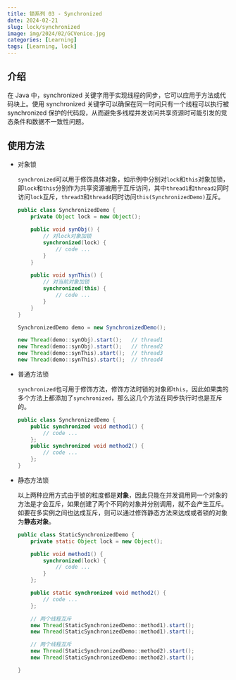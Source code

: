 ```yaml
---
title: 锁系列 03 - Synchronized
date: 2024-02-21
slug: lock/synchronized
image: img/2024/02/GCVenice.jpg
categories: [Learning]
tags: [Learning, lock]
---
```



## 介绍

在 Java 中，synchronized 关键字用于实现线程的同步，它可以应用于方法或代码块上。使用 synchronized 关键字可以确保在同一时间只有一个线程可以执行被 synchronized 保护的代码段，从而避免多线程并发访问共享资源时可能引发的竞态条件和数据不一致性问题。

## 使用方法

* 对象锁

    `synchronized`可以用于修饰具体对象，如示例中分别对`lock`和`this`对象加锁，即`lock`和`this`分别作为共享资源被用于互斥访问，其中`thread1`和`thread2`同时访问`lock`互斥，`thread3`和`thread4`同时访问`this(SynchronizedDemo)`互斥。

    ```java
    public class SynchronizedDemo {
        private Object lock = new Object();
        
        public void synObj() {
            // 对lock对象加锁
            synchronized(lock) {
                // code ...
            }
        }
        
        public void synThis() {
            // 对当前对象加锁
            synchronized(this) {
                // code ...
            }
        }
    }

    SynchronizedDemo demo = new SynchronizedDemo();

    new Thread(demo::synObj).start();   // thread1
    new Thread(demo::synObj).start();   // thread2
    new Thread(demo::synThis).start();  // thread3
    new Thread(demo::synThis).start();  // thread4
    ```

* 普通方法锁

    `synchronized`也可用于修饰方法，修饰方法时锁的对象即`this`，因此如果类的多个方法上都添加了`synchronized`，那么这几个方法在同步执行时也是互斥的。

    ```java
    public class SynchronizedDemo {
        public synchronized void method1() {
            // code ...
        };
        public synchronized void method2() {
            // code ...
        };
    }
    ```

* 静态方法锁

    以上两种应用方式由于锁的粒度都是**对象**，因此只能在并发调用同一个对象的方法是才会互斥，如果创建了两个不同的对象并分别调用，就不会产生互斥。如要在多实例之间也达成互斥，则可以通过修饰静态方法来达成或者锁的对象为**静态对象**。
    ```java
    public class StaticSynchronizedDemo {
        private static Object lock = new Object();

        public void method1() {
            synchronized(lock) {
                // code ...
            }
        };

        public static synchronized void method2() {
            // code ...
        };

        // 两个线程互斥
        new Thread(StaticSynchronizedDemo::method1).start();
        new Thread(StaticSynchronizedDemo::method1).start();

        // 两个线程互斥
        new Thread(StaticSynchronizedDemo::method2).start();
        new Thread(StaticSynchronizedDemo::method2).start();

    }
    ```


    
